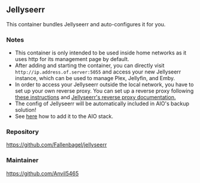 ## Jellyseerr
This container bundles Jellyseerr and auto-configures it for you.

### Notes
- This container is only intended to be used inside home networks as it uses http for its management page by default.
- After adding and starting the container, you can directly visit `http://ip.address.of.server:5055` and access your new Jellyseerr instance, which can be used to manage Plex, Jellyfin, and Emby.
- In order to access your Jellyseerr outside the local network, you have to set up your own reverse proxy. You can set up a reverse proxy following [these instructions](https://github.com/nextcloud/all-in-one/blob/main/reverse-proxy.md) and [Jellyseerr's reverse proxy documentation.](https://docs.jellyseerr.dev/extending-jellyseerr/reverse-proxy)
- The config of Jellyseerr will be automatically included in AIO's backup solution!
- See [here](https://github.com/nextcloud/all-in-one/tree/main/community-containers#community-containers) how to add it to the AIO stack.


### Repository
https://github.com/Fallenbagel/jellyseerr

### Maintainer
https://github.com/Anvil5465
